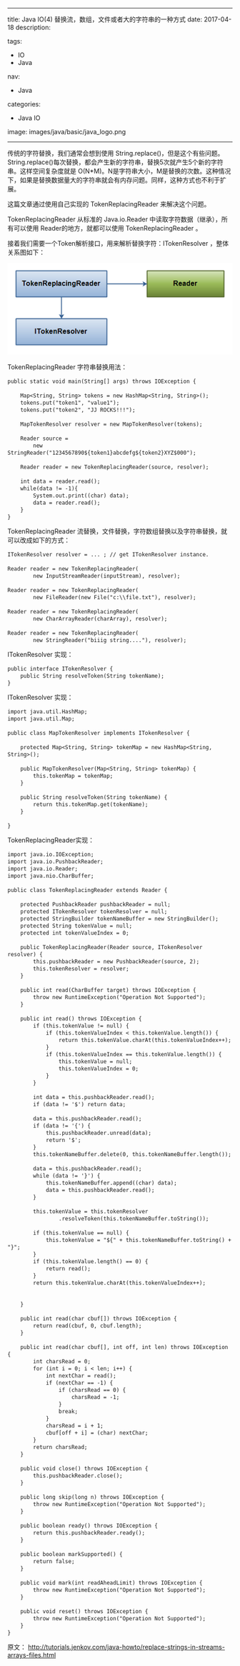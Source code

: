 ----
title: Java IO(4) 替换流，数组，文件或者大的字符串的一种方式
date: 2017-04-18
description: 

tags:
- IO
- Java

nav:
- Java

categories:
- Java IO

image: images/java/basic/java_logo.png

----
传统的字符替换，我们通常会想到使用 String.replace()，但是这个有些问题。
String.replace()每次替换，都会产生新的字符串，替换5次就产生5个新的字符串。这样空间复杂度就是 O(N*M)。N是字符串大小，M是替换的次数。这种情况下，如果是替换数据量大的字符串就会有内存问题。同样，这种方式也不利于扩展。

这篇文章通过使用自己实现的 TokenReplacingReader 来解决这个问题。

TokenReplacingReader 从标准的 Java.io.Reader 中读取字符数据（继承），所有可以使用 Reader的地方，就都可以使用 TokenReplacingReader 。

接着我们需要一个Token解析接口，用来解析替换字符：ITokenResolver ，整体关系图如下：

![](./2017-04-18_java_io_4_reader/1.png)
 
TokenReplacingReader 字符串替换用法：

	public static void main(String[] args) throws IOException {

	    Map<String, String> tokens = new HashMap<String, String>();
	    tokens.put("token1", "value1");
	    tokens.put("token2", "JJ ROCKS!!!");

	    MapTokenResolver resolver = new MapTokenResolver(tokens);

	    Reader source =
	        new StringReader("1234567890${token1}abcdefg${token2}XYZ$000");

	    Reader reader = new TokenReplacingReader(source, resolver);

	    int data = reader.read();
	    while(data != -1){
	        System.out.print((char) data);
	        data = reader.read();
	    }
	}

TokenReplacingReader 流替换，文件替换，字符数组替换以及字符串替换，就可以改成如下的方式：

	ITokenResolver resolver = ... ; // get ITokenResolver instance.

	Reader reader = new TokenReplacingReader(
	        new InputStreamReader(inputStream), resolver);

	Reader reader = new TokenReplacingReader(
	        new FileReader(new File("c:\\file.txt"), resolver);

	Reader reader = new TokenReplacingReader(
	        new CharArrayReader(charArray), resolver);

	Reader reader = new TokenReplacingReader(
	        new StringReader("biiig string...."), resolver);


ITokenResolver 实现：

    public interface ITokenResolver {
        public String resolveToken(String tokenName);
    }

ITokenResolver 实现： 

    import java.util.HashMap;
    import java.util.Map;

    public class MapTokenResolver implements ITokenResolver {

        protected Map<String, String> tokenMap = new HashMap<String, String>();

        public MapTokenResolver(Map<String, String> tokenMap) {
            this.tokenMap = tokenMap;
        }

        public String resolveToken(String tokenName) {
            return this.tokenMap.get(tokenName);
        }

    }

TokenReplacingReader实现：


    import java.io.IOException;
    import java.io.PushbackReader;
    import java.io.Reader;
    import java.nio.CharBuffer;

    public class TokenReplacingReader extends Reader {

        protected PushbackReader pushbackReader = null;
        protected ITokenResolver tokenResolver = null;
        protected StringBuilder tokenNameBuffer = new StringBuilder();
        protected String tokenValue = null;
        protected int tokenValueIndex = 0;

        public TokenReplacingReader(Reader source, ITokenResolver resolver) {
            this.pushbackReader = new PushbackReader(source, 2);
            this.tokenResolver = resolver;
        }

        public int read(CharBuffer target) throws IOException {
            throw new RuntimeException("Operation Not Supported");
        }

        public int read() throws IOException {
            if (this.tokenValue != null) {
                if (this.tokenValueIndex < this.tokenValue.length()) {
                    return this.tokenValue.charAt(this.tokenValueIndex++);
                }
                if (this.tokenValueIndex == this.tokenValue.length()) {
                    this.tokenValue = null;
                    this.tokenValueIndex = 0;
                }
            }

            int data = this.pushbackReader.read();
            if (data != '$') return data;

            data = this.pushbackReader.read();
            if (data != '{') {
                this.pushbackReader.unread(data);
                return '$';
            }
            this.tokenNameBuffer.delete(0, this.tokenNameBuffer.length());

            data = this.pushbackReader.read();
            while (data != '}') {
                this.tokenNameBuffer.append((char) data);
                data = this.pushbackReader.read();
            }

            this.tokenValue = this.tokenResolver
                    .resolveToken(this.tokenNameBuffer.toString());

            if (this.tokenValue == null) {
                this.tokenValue = "${" + this.tokenNameBuffer.toString() + "}";
            }
            if (this.tokenValue.length() == 0) {
                return read();
            }
            return this.tokenValue.charAt(this.tokenValueIndex++);


        }

        public int read(char cbuf[]) throws IOException {
            return read(cbuf, 0, cbuf.length);
        }

        public int read(char cbuf[], int off, int len) throws IOException {
            int charsRead = 0;
            for (int i = 0; i < len; i++) {
                int nextChar = read();
                if (nextChar == -1) {
                    if (charsRead == 0) {
                        charsRead = -1;
                    }
                    break;
                }
                charsRead = i + 1;
                cbuf[off + i] = (char) nextChar;
            }
            return charsRead;
        }

        public void close() throws IOException {
            this.pushbackReader.close();
        }

        public long skip(long n) throws IOException {
            throw new RuntimeException("Operation Not Supported");
        }

        public boolean ready() throws IOException {
            return this.pushbackReader.ready();
        }

        public boolean markSupported() {
            return false;
        }

        public void mark(int readAheadLimit) throws IOException {
            throw new RuntimeException("Operation Not Supported");
        }

        public void reset() throws IOException {
            throw new RuntimeException("Operation Not Supported");
        }
    }

原文：
http://tutorials.jenkov.com/java-howto/replace-strings-in-streams-arrays-files.html